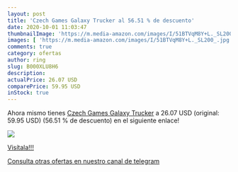 ```yaml
---
layout: post
title: 'Czech Games Galaxy Trucker al 56.51 % de descuento'
date: 2020-10-01 11:03:47
thumbnailImage: 'https://m.media-amazon.com/images/I/51BTVqM8Y+L._SL200_.jpg'
images: [ 'https://m.media-amazon.com/images/I/51BTVqM8Y+L._SL200_.jpg' ]
comments: true
category: ofertas
author: ring
slug: B000XLU8H6
description:
actualPrice: 26.07 USD
comparePrice: 59.95 USD
inStock: true
---
```


Ahora mismo tienes [Czech Games Galaxy Trucker](https://www.amazon.com/dp/B000XLU8H6/?tag=redken08-20) a 26.07 USD (original: 59.95 USD) (56.51 %  de descuento) en el siguiente enlace!

[![](https://m.media-amazon.com/images/I/51BTVqM8Y+L._SL200_.jpg)](https://www.amazon.com/dp/B000XLU8H6/?tag=redken08-20)

[Visítala!!!](https://www.amazon.com/dp/B000XLU8H6/?tag=redken08-20)

[Consulta otras ofertas en nuestro canal de telegram](https://t.me/s/ofertas25)
